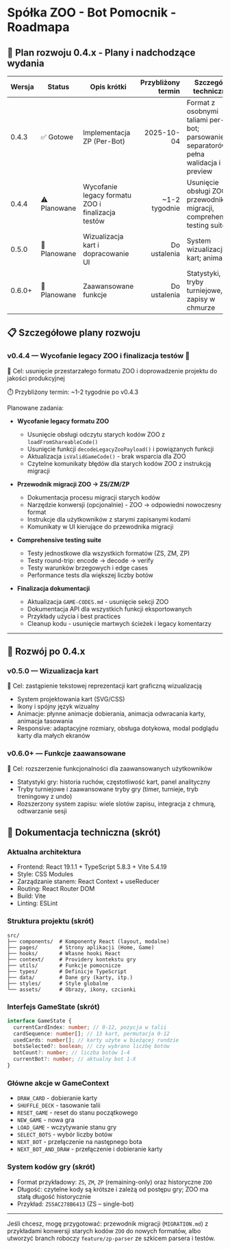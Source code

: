 # Spółka ZOO - Bot Pomocnik - Roadmapa

## 🎯 Plan rozwoju 0.4.x - Plany i nadchodzące wydania

| Wersja | Status       | Opis krótki                                       | Przybliżony termin | Szczegóły techniczne                                                                     |
| ------ | ------------ | ------------------------------------------------- | -----------------: | ---------------------------------------------------------------------------------------- |
| 0.4.3  | ✅ Gotowe    | Implementacja ZP (Per-Bot)                        |         2025-10-04 | Format z osobnymi taliami per-bot; parsowanie separatorów `Z`, pełna walidacja i preview |
| 0.4.4  | ⚠️ Planowane | Wycofanie legacy formatu ZOO i finalizacja testów |      ~1-2 tygodnie | Usunięcie obsługi ZOO, przewodnik migracji, comprehensive testing suite                  |
| 0.5.0  | 🔮 Planowane | Wizualizacja kart i dopracowanie UI               |       Do ustalenia | System wizualizacji kart; animacje                                                       |
| 0.6.0+ | 🔮 Planowane | Zaawansowane funkcje                              |       Do ustalenia | Statystyki, tryby turniejowe, zapisy w chmurze                                           |

## 📋 Szczegółowe plany rozwoju

### v0.4.4 — Wycofanie legacy ZOO i finalizacja testów 🚧

🎯 Cel: usunięcie przestarzałego formatu ZOO i doprowadzenie projektu do jakości produkcyjnej

⏱️ Przybliżony termin: ~1-2 tygodnie po v0.4.3

Planowane zadania:

- **Wycofanie legacy formatu ZOO**

  - Usunięcie obsługi odczytu starych kodów ZOO z `loadFromShareableCode()`
  - Usunięcie funkcji `decodeLegacyZooPayload()` i powiązanych funkcji
  - Aktualizacja `isValidGameCode()` - brak wsparcia dla ZOO
  - Czytelne komunikaty błędów dla starych kodów ZOO z instrukcją migracji

- **Przewodnik migracji ZOO → ZS/ZM/ZP**

  - Dokumentacja procesu migracji starych kodów
  - Narzędzie konwersji (opcjonalnie) - ZOO → odpowiedni nowoczesny format
  - Instrukcje dla użytkowników z starymi zapisanymi kodami
  - Komunikaty w UI kierujące do przewodnika migracji

- **Comprehensive testing suite**

  - Testy jednostkowe dla wszystkich formatów (ZS, ZM, ZP)
  - Testy round-trip: encode → decode → verify
  - Testy warunków brzegowych i edge cases
  - Performance tests dla większej liczby botów

- **Finalizacja dokumentacji**

  - Aktualizacja `GAME-CODES.md` - usunięcie sekcji ZOO
  - Dokumentacja API dla wszystkich funkcji eksportowanych
  - Przykłady użycia i best practices
  - Cleanup kodu - usunięcie martwych ścieżek i legacy komentarzy

---

## 🔮 Rozwój po 0.4.x

### v0.5.0 — Wizualizacja kart

🎯 Cel: zastąpienie tekstowej reprezentacji kart graficzną wizualizacją

- System projektowania kart (SVG/CSS)
- Ikony i spójny język wizualny
- Animacje: płynne animacje dobierania, animacja odwracania karty, animacja tasowania
- Responsive: adaptacyjne rozmiary, obsługa dotykowa, modal podglądu karty dla małych ekranów

### v0.6.0+ — Funkcje zaawansowane

🎯 Cel: rozszerzenie funkcjonalności dla zaawansowanych użytkowników

- Statystyki gry: historia ruchów, częstotliwość kart, panel analityczny
- Tryby turniejowe i zaawansowane tryby gry (timer, turnieje, tryb treningowy z undo)
- Rozszerzony system zapisu: wiele slotów zapisu, integracja z chmurą, odtwarzanie sesji

## 📖 Dokumentacja techniczna (skrót)

### Aktualna architektura

- Frontend: React 19.1.1 + TypeScript 5.8.3 + Vite 5.4.19
- Style: CSS Modules
- Zarządzanie stanem: React Context + useReducer
- Routing: React Router DOM
- Build: Vite
- Linting: ESLint

### Struktura projektu (skrót)

```
src/
├── components/  # Komponenty React (layout, modalne)
├── pages/       # Strony aplikacji (Home, Game)
├── hooks/       # Własne hooki React
├── context/     # Providery kontekstu gry
├── utils/       # Funkcje pomocnicze
├── types/       # Definicje TypeScript
├── data/        # Dane gry (karty, itp.)
├── styles/      # Style globalne
└── assets/      # Obrazy, ikony, czcionki
```

### Interfejs GameState (skrót)

```typescript
interface GameState {
  currentCardIndex: number; // 0-12, pozycja w talii
  cardSequence: number[]; // 13 kart, permutacja 0-12
  usedCards: number[]; // karty użyte w bieżącej rundzie
  botsSelected?: boolean; // czy wybrano liczbę botów
  botCount?: number; // liczba botów 1-4
  currentBot?: number; // aktualny bot 1-X
}
```

### Główne akcje w GameContext

- `DRAW_CARD` - dobieranie karty
- `SHUFFLE_DECK` - tasowanie talii
- `RESET_GAME` - reset do stanu początkowego
- `NEW_GAME` - nowa gra
- `LOAD_GAME` - wczytywanie stanu gry
- `SELECT_BOTS` - wybór liczby botów
- `NEXT_BOT` - przełączenie na następnego bota
- `NEXT_BOT_AND_DRAW` - przełączenie i dobieranie karty

### System kodów gry (skrót)

- Format przykładowy: `ZS`, `ZM`, `ZP` (remaining-only) oraz historyczne `ZOO`
- Długość: czytelne kody są krótsze i zależą od postępu gry; ZOO ma stałą długość historycznie
- Przykład: `ZS5AC278B6413` (ZS – single-bot)

---

Jeśli chcesz, mogę przygotować: przewodnik migracji (`MIGRATION.md`) z przykładami konwersji starych kodów `ZOO` do nowych formatów, albo utworzyć branch roboczy `feature/zp-parser` ze szkicem parsera i testów.
